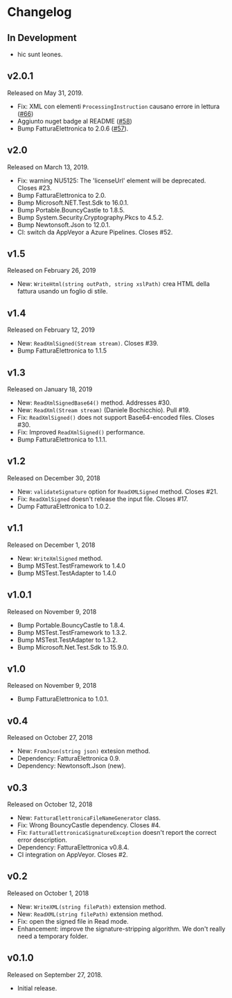 Changelog
=========

In Development
--------------

- hic sunt leones.

v2.0.1
------

Released on May 31, 2019.

- Fix: XML con elementi `ProcessingInstruction` causano errore in lettura ([#66][66])
- Aggiunto nuget badge al README ([#58][58])
- Bump FatturaElettronica to 2.0.6 ([#57][57]).

[66]: https://github.com/FatturaElettronica/FatturaElettronica.Extensions/issues/66
[58]: https://github.com/FatturaElettronica/FatturaElettronica.Extensions/pulls/58
[57]: https://github.com/FatturaElettronica/FatturaElettronica.Extensions/pulls/57

v2.0
----

Released on March 13, 2019.

- Fix: warning NU5125: The 'licenseUrl' element will be deprecated. Closes #23.
- Bump FatturaElettronica to 2.0.
- Bump Microsoft.NET.Test.Sdk to 16.0.1.
- Bump Portable.BouncyCastle to 1.8.5.
- Bump System.Security.Cryptography.Pkcs to 4.5.2.
- Bump Newtonsoft.Json to 12.0.1.
- CI: switch da AppVeyor a Azure Pipelines. Closes #52.

v1.5
----

Released on February 26, 2019

- New: `WriteHtml(string outPath, string xslPath)` crea HTML della fattura usando un foglio di stile.

v1.4
----

Released on February 12, 2019

- New: `ReadXmlSigned(Stream stream)`. Closes #39.
- Bump FatturaElettronica to 1.1.5

v1.3
----

Released on January 18, 2019

- New: `ReadXmlSignedBase64()` method. Addresses #30.
- New: `ReadXml(Stream stream)` (Daniele Bochicchio). Pull #19.
- Fix: `ReadXmlSigned()` does not support Base64-encoded files. Closes #30.
- Fix: Improved `ReadXmlSigned()` performance.
- Bump FatturaElettronica to 1.1.1.

v1.2
----

Released on December 30, 2018

- New: `validateSignature` option for `ReadXMLSigned` method. Closes #21.
- Fix: `ReadXmlSigned` doesn't release the input file. Closes #17.
- Dump FatturaElettronica to 1.0.2.

v1.1
----

Released on December 1, 2018

- New: `WriteXmlSigned` method.
- Bump MSTest.TestFramework to 1.4.0
- Bump MSTest.TestAdapter to 1.4.0

v1.0.1
------

Released on November 9, 2018

- Bump Portable.BouncyCastle to 1.8.4.
- Bump MSTest.TestFramework to 1.3.2.
- Bump MSTest.TestAdapter to 1.3.2.
- Bump Microsoft.Net.Test.Sdk to 15.9.0.

v1.0
----

Released on November 9, 2018

- Bump FatturaElettronica to 1.0.1.

v0.4
----

Released on October 27, 2018

- New: `FromJson(string json)` extesion method.
- Dependency: FatturaElettronica 0.9.
- Dependency: Newtonsoft.Json (new).

v0.3
----

Released on October 12, 2018

- New: `FatturaElettronicaFileNameGenerator` class.
- Fix: Wrong BouncyCastle dependency. Closes #4.
- Fix: `FatturaElettronicaSignatureException` doesn't report the correct error description.
- Dependency: FatturaElettronica v0.8.4.
- CI integration on AppVeyor. Closes #2.

v0.2
----

Released on October 1, 2018

- New: `WriteXML(string filePath)` extension method.
- New: `ReadXML(string filePath)` extension method.
- Fix: open the signed file in Read mode.
- Enhancement: improve the signature-stripping algorithm. We don't really need a temporary folder.

v0.1.0
------

Released on September 27, 2018.

- Initial release.
